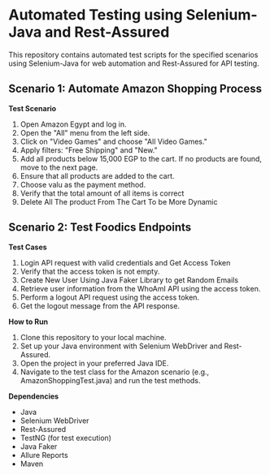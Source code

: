 # Automated Testing using Selenium-Java and Rest-Assured

This repository contains automated test scripts for the specified scenarios using Selenium-Java for web automation and
Rest-Assured for API testing.

## Scenario 1: Automate Amazon Shopping Process

**Test Scenario**

1. Open Amazon Egypt and log in.
2. Open the "All" menu from the left side.
3. Click on "Video Games" and choose "All Video Games."
4. Apply filters: "Free Shipping" and "New."
5. Add all products below 15,000 EGP to the cart. If no products are found, move to the next page.
6. Ensure that all products are added to the cart.
7. Choose valu as the payment method.
8. Verify that the total amount of all items is correct
9. Delete All The product From The Cart To be More Dynamic

## Scenario 2: Test Foodics Endpoints

**Test Cases**

1. Login API request with valid credentials and Get Access Token
2. Verify that the access token is not empty.
3. Create New User Using Java Faker Library to get Random Emails
4. Retrieve user information from the WhoAmI API using the access token.
5. Perform a logout API request using the access token.
6. Get the logout message from the API response.

**How to Run**

1. Clone this repository to your local machine.
2. Set up your Java environment with Selenium WebDriver and Rest-Assured.
3. Open the project in your preferred Java IDE.
4. Navigate to the test class for the Amazon scenario (e.g., AmazonShoppingTest.java) and run the test methods.

**Dependencies**

- Java
- Selenium WebDriver
- Rest-Assured
- TestNG (for test execution)
- Java Faker
- Allure Reports
- Maven
